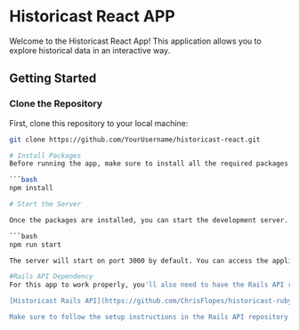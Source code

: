 # Historicast React APP

Welcome to the Historicast React App! This application allows you to explore historical data in an interactive way.

## Getting Started

### Clone the Repository

First, clone this repository to your local machine:

```bash
git clone https://github.com/YourUsername/historicast-react.git

# Install Packages
Before running the app, make sure to install all the required packages. Navigate to the project directory and run:

```bash
npm install

# Start the Server

Once the packages are installed, you can start the development server. Run the following command:

```bash
npm run start

The server will start on port 3000 by default. You can access the application in your web browser at http://localhost:3000.

#Rails API Dependency
For this app to work properly, you'll also need to have the Rails API running. You can find the Rails API repository at:

[Historicast Rails API](https://github.com/ChrisFlopes/historicast-ruby)

Make sure to follow the setup instructions in the Rails API repository before running the React app.
